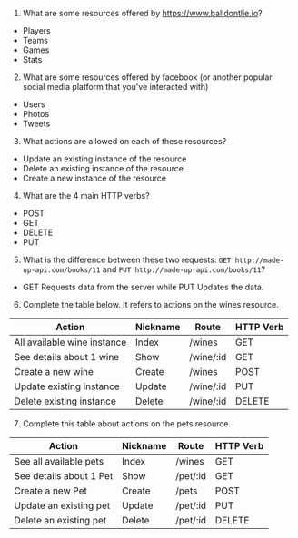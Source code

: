 1) What are some resources offered by https://www.balldontlie.io?

* Players </br>
* Teams </br>
* Games </br>
* Stats </br>


2) What are some resources offered by facebook (or another popular social media platform that you've interacted with)

* Users </br>
* Photos </br>
* Tweets </br>

3) What actions are allowed on each of these resources?

* Update an existing instance of the resource
* Delete an existing instance of the resource
* Create a new instance of the resource


4) What are the 4 main HTTP verbs?

* POST </br>
* GET </br>
* DELETE </br>
* PUT </br>

5) What is the difference between these two requests: `GET http://made-up-api.com/books/11` and `PUT http://made-up-api.com/books/11`?

* GET Requests data from the server while PUT Updates the data.

6) Complete the table below. It refers to actions on the wines resource.

| Action                   | Nickname | Route       | HTTP Verb |
|--------------------------|----------|-------------|-----------|
| All available wine instance| Index  | /wines      | GET       |
| See details about 1 wine | Show     | /wine/:id   | GET       |
| Create a new wine        | Create   | /wines      | POST      |
| Update existing instance | Update   | /wine/:id   | PUT       |
| Delete existing instance | Delete   | /wine/:id   | DELETE    |


7) Complete this table about actions on the pets resource.

| Action                  | Nickname | Route     | HTTP Verb |
|-------------------------|----------|-----------|-----------|
| See all available pets  | Index    | /wines    | GET       |
| See details about 1 Pet | Show     | /pet/:id  | GET       |
| Create a new Pet        | Create   | /pets     | POST      |
| Update an existing pet  | Update   | /pet/:id  | PUT       |
| Delete an existing pet  | Delete   | /pet/:id  | DELETE    |
